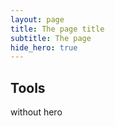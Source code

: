 ```yaml
---
layout: page
title: The page title
subtitle: The page
hide_hero: true
---
```


## Tools

without hero
